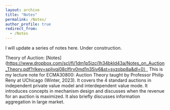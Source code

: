 ```yaml
---
layout: archive
title: "Notes"
permalink: /Notes/
author_profile: true
redirect_from:
  - /Notes
---
```


I will update a series of notes here. Under construction.

Theory of Auction: [Notes](https://www.dropbox.com/scl/fi/1dm1p5jzci1h34bkld43a/Notes_on_Auction_Theory.pdf?rlkey=spljvqj08clflrv0md1n35iv6&st=syzobp8a&dl=0）
This is my lecture note for ECMA30800: Auction Theory taught by Professor Philip Reny at UChicago (Winter, 2023). It covers the 4 standard auctions in independent private value model and interdependent value mode. It introduces concepts in mechanism design and discusses when the revenue for an auction is maximized. It also briefly discusses information aggregation in large market.  



